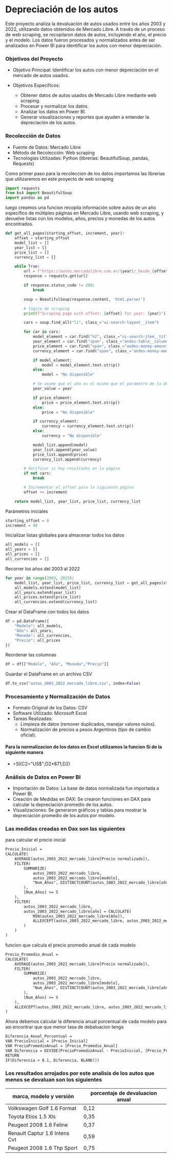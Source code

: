 # Depreciación de los autos

Este proyecto analiza la devaluación de autos usados entre los años 2003 y 2022, utilizando datos obtenidos de Mercado Libre. A través de un proceso de web scraping, se recopilaron datos de autos, incluyendo el año, el precio y el modelo. Los datos fueron procesados y normalizados antes de ser analizados en Power BI para identificar los autos con menor depreciación.

### Objetivos del Proyecto

- Objetivo Principal: Identificar los autos con menor depreciación en el mercado de autos usados.

- Objetivos Específicos:
    - Obtener datos de autos usados de Mercado Libre mediante web scraping.
    - Procesar y normalizar los datos.
    - Analizar los datos en Power BI.
    - Generar visualizaciones y reportes que ayuden a entender la depreciación de los autos.

### Recolección de Datos
- Fuente de Datos: Mercado Libre
- Método de Recolección: Web scraping
- Tecnologías Utilizadas: Python (librerías: BeautifulSoup, pandas, Requests)

Como primer paso para la recoleccion de los datos importamos las librerias que utilizaremos en este proyecto de web scraping 
```Python
import requests
from bs4 import BeautifulSoup
import pandas as pd
```
luego creamos una funcion recopila información sobre autos de un año específico de múltiples páginas en Mercado Libre, usando web scraping, y devuelve listas con los modelos, años, precios y monedas de los autos encontrados.
```Python
def get_all_pages(starting_offset, increment, year):
    offset = starting_offset
    model_list = []
    year_list = []
    price_list = []
    currency_list = []

    while True:
        url = f"https://autos.mercadolibre.com.ar/{year}/_Desde_{offset}_NoIndex_True"
        response = requests.get(url)

        if response.status_code != 200:
            break

        soup = BeautifulSoup(response.content, 'html.parser')

        # lógica de scraping
        print(f"Scraping page with offset: {offset} for year: {year}")

        cars = soup.find_all("li", class_="ui-search-layout__item")

        for car in cars:
            model_element = car.find("h2", class_="ui-search-item__title")
            year_element = car.find("span", class_="andes-table__column--value")
            price_element = car.find("span", class_="andes-money-amount__fraction")
            currency_element = car.find("span", class_="andes-money-amount__currency-symbol")

            if model_element:
                model = model_element.text.strip()
            else:
                model = "No disponible"

            # Se asume que el año es el mismo que el parámetro de la URL
            year_value = year

            if price_element:
                price = price_element.text.strip()
            else:
                price = "No disponible"

            if currency_element:
                currency = currency_element.text.strip()
            else:
                currency = "No disponible"

            model_list.append(model)
            year_list.append(year_value)
            price_list.append(price)
            currency_list.append(currency)

        # Verificar si hay resultados en la página
        if not cars:
            break

        # Incrementar el offset para la siguiente página
        offset += increment

    return model_list, year_list, price_list, currency_list
```
Parámetros iniciales
```Python
starting_offset = 0
increment = 48
```
Inicializar listas globales para almacenar todos los datos
```Python
all_models = []
all_years = []
all_prices = []
all_currencies = []
```
Recorrer los años del 2003 al 2022
```Python
for year in range(2003, 2023):
    model_list, year_list, price_list, currency_list = get_all_pages(starting_offset, increment, year)
    all_models.extend(model_list)
    all_years.extend(year_list)
    all_prices.extend(price_list)
    all_currencies.extend(currency_list)
```
Crear el DataFrame con todos los datos
```Python
df = pd.DataFrame({
    "Modelo": all_models,
    "Año": all_years,
    "Moneda": all_currencies,
    "Precio": all_prices
})
```
Reordenar las columnas
```Python
df = df[["Modelo", "Año", "Moneda","Precio"]]
```
Guardar el DataFrame en un archivo CSV
```Python
df.to_csv("autos_2003_2022_mercado_libre.csv", index=False)
```
### Procesamiento y Normalización de Datos
- Formato Original de los Datos: CSV
- Software Utilizado: Microsoft Excel
- Tareas Realizadas:
    - Limpieza de datos (remover duplicados, manejar valores nulos).
    - Normalización de precios a pesos Argentinos (tipo de cambio oficial).
#### Para la normalizacion de los datos en Excel utilizamos la funcion Si de la siguiente manera
- =SI(C2="US$";D2*871;D2)
### Análisis de Datos en Power BI
- Importación de Datos: La base de datos normalizada fue importada a Power BI.
- Creación de Medidas en DAX: Se crearon funciones en DAX para calcular la depreciación promedio de los autos.
- Visualizaciones: Se generaron gráficos y tablas para mostrar la depreciación promedio de los autos por modelo.
### Las medidas creadas en Dax son las siguientes
para calcular el precio inicial
```Html
Precio_Inicial = 
CALCULATE(
    AVERAGE(autos_2003_2022_mercado_libre[Precio normalizado]),
    FILTER(
        SUMMARIZE(
            autos_2003_2022_mercado_libre,
            autos_2003_2022_mercado_libre[modelo],
            "Num_Años", DISTINCTCOUNT(autos_2003_2022_mercado_libre[año])
        ),
        [Num_Años] >= 5
    ),
    FILTER(
        autos_2003_2022_mercado_libre,
        autos_2003_2022_mercado_libre[año] = CALCULATE(
            MIN(autos_2003_2022_mercado_libre[Año]),
            ALLEXCEPT(autos_2003_2022_mercado_libre, autos_2003_2022_mercado_libre[modelo])
        )
    )
)
```
funcion que calcula el precio promedio anual de cada modelo
```Html
Precio_Promedio_Anual = 
CALCULATE(
    AVERAGE(autos_2003_2022_mercado_libre[Precio normalizado]),
    FILTER(
        SUMMARIZE(
            autos_2003_2022_mercado_libre,
            autos_2003_2022_mercado_libre[modelo],
            "Num_Años", DISTINCTCOUNT(autos_2003_2022_mercado_libre[año])
        ),
        [Num_Años] >= 5
    ),
    ALLEXCEPT(autos_2003_2022_mercado_libre, autos_2003_2022_mercado_libre[modelo], autos_2003_2022_mercado_libre[año])
)
```
Ahora debemos calcular la diferencia anual porcentual de cada modelo para asi encontrar que que menor tasa de debaluacion tenga 
```Html
Diferencia_Anual_Porcentual = 
VAR PrecioInicial = [Precio_Inicial]
VAR PrecioPromedioAnual = [Precio_Promedio_Anual]
VAR Diferencia = DIVIDE(PrecioPromedioAnual - PrecioInicial, [Precio_Promedio_Anual]) * 100
RETURN 
IF(Diferencia > 0.1, Diferencia, BLANK())
```
### Los resultados arrojados por este analisis de los autos que menos se devaluan son los siguientes
| marca, modelo y versión        | porcentaje de devaluacion anual |
| -------------------------------| ------------------------------- | 
| Volkswagen Golf 1.6 Format     |                             0,12|              
| Toyota Etios 1.5 Xls           |                             0,35|
| Peugeot 2008 1.6 Feline        |                             0,37|
| Renault Captur 1.6 Intens Cvt  |                             0,59|
| Peugeot 2008 1.6 Thp Sport     |                             0,75|
